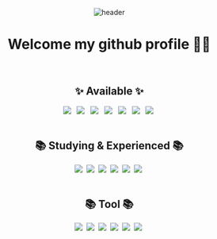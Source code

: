 <div align="center">
  
  ![header](https://capsule-render.vercel.app/api?section=header&type=Waving&color=gradient&height=300&text=Hi%20,%I'm%20InYoung&fontColor=ffffff&animation=twinkling&fontAlignY=30&desc=ᕦ(ò_óˇ)ᕤ&descAlignY=60)
  <h1>Welcome my github profile 👋🏻
</div>

  <br/>
<div align="center">
  <h2 align="center">✨ Available ✨</h2>
  <img src="https://img.shields.io/badge/html5-E34F26?style=flat&logo=html5&logoColor=white"> &nbsp
  <img src="https://img.shields.io/badge/css-1572B6?style=flat&logo=css3&logoColor=white"> &nbsp
  <img src="https://img.shields.io/badge/Sass-CC6699?style=flat&logo=Sass&logoColor=white"/> &nbsp
  <img src="https://img.shields.io/badge/jquery-0769AD?style=flat&logo=jquery&logoColor=white"> &nbsp
  <img src="https://img.shields.io/badge/javascript-F7DF1E?style=flat&logo=javascript&logoColor=black">  &nbsp
  <img src="https://img.shields.io/badge/react.js-61DAFB?style=flat&logo=react&logoColor=black"/> &nbsp
  <img src="https://img.shields.io/badge/node.js-339933?style=flat&logo=Node.js&logoColor=white">&nbsp
</div>

<div align="center">
  <br/>
  <h2 align="center">📚 Studying & Experienced 📚</h2>
  <img src="https://img.shields.io/badge/typescript-3178C6?style=flat&logo=typescript&logoColor=white"/>&nbsp
  <img src="https://img.shields.io/badge/python-3776AB?style=flat&logo=python&logoColor=white"/>&nbsp
  <img src="https://img.shields.io/badge/java-007396?style=flat&logo=java&logoColor=white"/>&nbsp
  <img src="https://img.shields.io/badge/mysql-4479A1?style=flat&logo=mysql&logoColor=white"/>&nbsp
  <img src="https://img.shields.io/badge/mongoDB-47A248?style=flat&logo=MongoDB&logoColor=white"/>&nbsp
  <img src="https://img.shields.io/badge/Flask-000000?style=flat&logo=flask&logoColor=white"/>&nbsp
</div>

<div align="center">
  <br/>
  <h2 align="center">📚 Tool 📚</h2>
  <img src="https://img.shields.io/badge/Adobe Photoshop-31A8FF?style=flat&logo=Adobe Photoshop&logoColor=white"/>&nbsp
  <img src="https://img.shields.io/badge/Adobe Illustrator-FF9A00?style=flat&logo=Adobe Illustrator&logoColor=white"/>&nbsp
  <img src="https://img.shields.io/badge/figma-F24E1E.svg?style=flat&logo=figma&logoColor=white" />&nbsp
  <img src="https://img.shields.io/badge/Visual Studio Code-007ACC?style=flat&logo=Visual Studio Code&logoColor=white"/>&nbsp
  <img src="https://img.shields.io/badge/github-181717?style=flat&logo=github&logoColor=white">&nbsp
  <img src="https://img.shields.io/badge/git-F05032?style=flat&logo=git&logoColor=white">&nbsp
</div>
